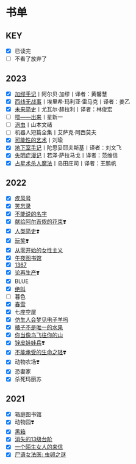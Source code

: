 # 书单 <!-- {docsify-ignore-all} -->

## KEY

- [x] 已读完
- [ ] 不看了放弃了

## 2023

- [x] [加缪手记](read/2023/08加缪手记)丨阿尔贝·加缪丨译者：黄馨慧
- [x] [西线无战事](read/2023/09西线无战事)丨埃里希·玛利亚·雷马克丨译者：姜乙
- [x] [未来简史](read/2023/07未来简史)丨尤瓦尔·赫拉利丨译者：林俊宏
- [ ] [喂——出来](read/2023/06喂出来)丨星新一
- [ ] [涡虫](read/2023/05涡虫)丨山本文绪
- [ ] 机器人短篇全集丨艾萨克·阿西莫夫
- [x] [可能性的艺术](read/2023/02可能性的艺术.md)丨刘瑜
- [x] [地下室手记](read/2023/04地下室手记.md)丨陀思妥耶夫斯基丨译者：刘文飞
- [x] [失明症漫记](read/2023/03失明症漫记.md)丨若泽·萨拉马戈丨译者：范维信
- [x] [占星术杀人魔法](read/2023/01占星术杀人魔法)丨岛田庄司丨译者：王鹏帆

## 2022

- [x] [疾风号](read/2022/jifenghao)
- [x] [笑忘录](read/2022/xiaowanglu)
- [x] [不能说的名字](read/2022/bunengshuode)
- [x] [献给阿尔吉侬的花束](read/2022/xiangei)❣️
- [x] [人类简史](read/2022/renlei)❣️
- [x] [玩笑](read/2022/wanxiao)❣️
- [x] [从零开始的女性主义](read/2022/congling)
- [x] [午夜图书馆](read/2022/wuye)
- [x] [1367](read/2022/1367)
- [x] [论再生产](read/2022/lunzaishengchan)❣️
- [x] BLUE
- [x] [绝叫](read/2022/juejiao)
- [ ] 暮色
- [x] [春雪](read/2022/chunxue)
- [x] 七座空屋
- [x] [仿生人会梦见电子羊吗](read/2022/fangshengren)
- [x] [橘子不是唯一的水果](read/2022/juzi)
- [x] [你当像鸟飞往你的山](read/2022/nidang)
- [x] [锌皮娃娃兵](read/2022/xinpi)❣️
- [x] [不能承受的生命之轻](read/2022/bunengchengshou)❣️
- [x] 动物农场❣️
- [x] 恐妻家
- [x] 杀死玛丽苏

## 2021

- [x] 箱庭图书馆
- [x] 动物园❣️
- [x] [黑箱](read/2021/heixiang)
- [x] [消失的13级台阶](read/2021/xiaoshide)
- [x] [一个陌生女人的来信](read/2021/yigemosheng)
- [x] [尸语女法医: 虫卵之谜](read/2021/shiyu)